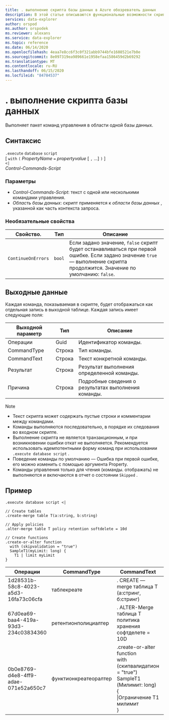 ```yaml
---
title: . выполнение скрипта базы данных в Azure обозреватель данных
description: В этой статье описываются функциональные возможности скрипта выполнения базы данных в Azure обозреватель данных.
services: data-explorer
author: orspod
ms.author: orspodek
ms.reviewer: alexans
ms.service: data-explorer
ms.topic: reference
ms.date: 06/14/2020
ms.openlocfilehash: 4eaa7e8cc6f3c0f321abb9744bfe1608521e7b0e
ms.sourcegitcommit: 8e097319ea989661e1958efaa1586459d2b69292
ms.translationtype: MT
ms.contentlocale: ru-RU
ms.lasthandoff: 06/15/2020
ms.locfileid: "84784537"
---
```

# <a name="execute-database-script"></a>. выполнение скрипта базы данных

Выполняет пакет команд управления в области одной базы данных.

## <a name="syntax"></a>Синтаксис

`.execute` `database` `script`  
[ `with` `(` *PropertyName* `=` *propertyvalue* [ `,` ...] `)` ]   
`<|`  
 *Control-Commands-Script*

### <a name="parameters"></a>Параметры

* *Control-Commands-Script*: текст с одной или несколькими командами управления.
* *Область базы данных*: скрипт применяется к *области базы данных* , указанной как часть контекста запроса.

### <a name="optional-properties"></a>Необязательные свойства

| Свойство.            | Тип            | Описание                          |
|---------------------|-----------------|---------------------------------------------------------------------------------------------------|
| `ContinueOnErrors`            | `bool`        | Если задано значение, `false` скрипт будет останавливаться при первой ошибке. Если задано значение `true` — выполнение скрипта продолжится. Значение по умолчанию: `false`. |

## <a name="output"></a>Выходные данные

Каждая команда, показываемая в скрипте, будет отображаться как отдельная запись в выходной таблице. Каждая запись имеет следующие поля:

|Выходной параметр |Тип |Описание
|---|---|--- 
|Операции  |Guid |Идентификатор команды.
|CommandType  |Строка |Тип команды.
|CommandText  |Строка |Текст конкретной команды.
|Результат|Строка|Результат выполнения определенной команды.
|Причина|Строка|Подробные сведения о результатах выполнения команды.

>[!NOTE]
>* Текст скрипта может содержать пустые строки и комментарии между командами.
>* Команды выполняются последовательно, в порядке их следования во входном скрипте.
>* Выполнение скрипта не является транзакционным, и при возникновении ошибки откат не выполняется. Рекомендуется использовать идемпотентными форму команд при использовании `.execute database script` .
>* Поведение команды по умолчанию — Ошибка при первой ошибке, его можно изменить с помощью аргумента Property.
>* Команды управления только для чтения (команды. отображать) не выполняются и включаются в отчет о состоянии `Skipped` .

## <a name="example"></a>Пример

```kusto
.execute database script <|

// Create tables
.create-merge table T(a:string, b:string)

// Apply policies
.alter-merge table T policy retention softdelete = 10d 

// Create functions
.create-or-alter function
  with (skipvalidation = "true") 
  SampleT1(myLimit: long) { 
    T1 | limit myLimit
}
```

|Операции|CommandType|CommandText|Результат|Причина|
|---|---|---|---|---|
|1d28531b-58c8-4023-a5d3-16fa73c06cfa|таблекреате|. CREATE — merge таблица T (а:стринг, б:стринг)|Завершено||
|67d0ea69-baa4-419a-93d3-234c03834360|ретентионполициалтер|. ALTER-Merge таблица T политика хранения софтделете = 10D|Завершено||
|0b0e8769-d4e8-4ff9-adae-071e52a650c7|функтионкреатеоралтер|.create-or-alter function<br>with (скипвалидатион = "true")<br>SampleT1 (Милимит: long) {<br>\|Ограничение T1 милимит<br>}|Завершено||
